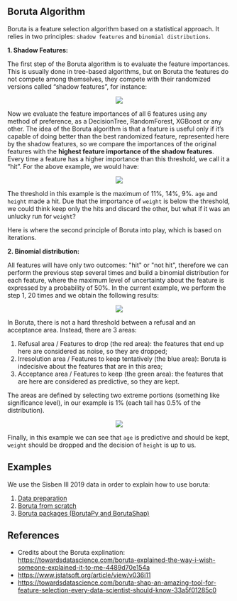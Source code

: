 ## Boruta Algorithm

Boruta is a feature selection algorithm based on a statistical approach. It relies in two principles: `shadow features` and `binomial distributions`.

**1. Shadow Features:**

The first step of the Boruta algorithm is to evaluate the feature importances. This is usually done in tree-based algorithms, but on Boruta the features do not compete among themselves, they compete with their randomized versions called “shadow features”, for instance:

<p align="center">
  <img src="https://miro.medium.com/max/700/1*zStvS_9GpDEJJFZb0AvG4Q.png">
</p>

Now we evaluate the feature importances of all 6 features using any method of preference, as a DecisionTree, RandomForest, XGBoost or any other. The idea of the Boruta algorithm is that a feature is useful only if it’s capable of doing better than the best randomized feature, represented here by the shadow features, so we compare the importances of the original features with the **highest feature importance of the shadow features**. Every time a feature has a higher importance than this threshold, we call it a “hit”. For the above example, we would have:

<p align="center">
  <img src="https://miro.medium.com/max/700/1*btH1CNb6lQ62zakBxYECYg.png">
</p>

The threshold in this example is the maximum of 11%, 14%, 9%. `age` and `height` made a hit. Due that the importance of `weight` is below the threshold, we could think keep only the hits and discard the other, but what if it was an unlucky run for `weight`?

Here is where the second principle of Boruta into play, which is based on iterations.

**2. Binomial distribution:**

All features will have only two outcomes: "hit" or "not hit", therefore we can perform the previous step several times and build a binomial distribution for each feature, where the maximum level of uncertainty about the feature is expressed by a probability of 50%. In the current example, we perform the step 1, 20 times and we obtain the following results:

<p align="center">
  <img src="https://miro.medium.com/max/700/1*Zly3ZYolDDsvn8x8_MeIeg.png">
</p>

In Boruta, there is not a hard threshold between a refusal and an acceptance area. Instead, there are 3 areas:

1. Refusal area / Features to drop (the red area): the features that end up here are considered as noise, so they are dropped;
2. Irresolution area / Features to keep tentatively (the blue area): Boruta is indecisive about the features that are in this area;
3. Acceptance area / Features to keep (the green area): the features that are here are considered as predictive, so they are kept.

The areas are defined by selecting two extreme portions (something like significance level), in our example is 1% (each tail has 0.5% of the distribution).

<p align="center">
  <img src="https://miro.medium.com/max/700/1*yqAUlMtPUiFyr8gYLFagTA.png">
</p>

Finally, in this example we can see that `age` is predictive and should be kept, `weight` should be dropped and the decision of `height` is up to us.

## Examples

We use the Sisben III 2019 data in order to explain how to use boruta:

1. [Data preparation](https://github.com/sebasjp/data-science-applications/blob/master/feature-selection/boruta-algorithm/notebooks/01-prepare_data.ipynb)
2. [Boruta from scratch](https://github.com/sebasjp/data-science-applications/blob/master/feature-selection/boruta-algorithm/notebooks/02-boruta-from-scratch.ipynb)
3. [Boruta packages (BorutaPy and BorutaShap)](https://github.com/sebasjp/data-science-applications/blob/master/feature-selection/boruta-algorithm/notebooks/03-BorutaPy-BorutaShap.ipynb)

## References

* Credits about the Boruta explination: https://towardsdatascience.com/boruta-explained-the-way-i-wish-someone-explained-it-to-me-4489d70e154a
* https://www.jstatsoft.org/article/view/v036i11
* https://towardsdatascience.com/boruta-shap-an-amazing-tool-for-feature-selection-every-data-scientist-should-know-33a5f01285c0

